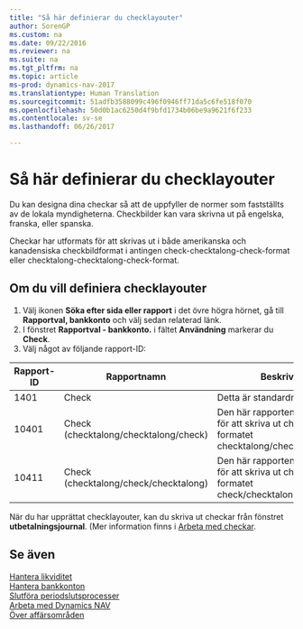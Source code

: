 ```yaml
---
title: "Så här definierar du checklayouter"
author: SorenGP
ms.custom: na
ms.date: 09/22/2016
ms.reviewer: na
ms.suite: na
ms.tgt_pltfrm: na
ms.topic: article
ms-prod: dynamics-nav-2017
ms.translationtype: Human Translation
ms.sourcegitcommit: 51adfb3588099c496f0946ff71da5c6fe518f070
ms.openlocfilehash: 50d0b1ac6250d4f9bfd1734b06be9a9621f6f233
ms.contentlocale: sv-se
ms.lasthandoff: 06/26/2017

---
```


# <a name="how-to-define-check-layouts"></a>Så här definierar du checklayouter

Du kan designa dina checkar så att de uppfyller de normer som fastställts av de lokala myndigheterna. Checkbilder kan vara skrivna ut på engelska, franska, eller spanska.

Checkar har utformats för att skrivas ut i både amerikanska och kanadensiska checkbildformat i antingen check-checktalong-check-format eller checktalong-checktalong-check-format.

## <a name="to-define-check-layouts"></a>Om du vill definiera checklayouter
1. Välj ikonen **Söka efter sida eller rapport** i det övre högra hörnet, gå till **Rapportval, bankkonto** och välj sedan relaterad länk.
2. I fönstret **Rapportval - bankkonto.** i fältet **Användning** markerar du **Check**.
3. Välj något av följande rapport-ID:

| Rapport-ID   | Rapportnamn   | Beskrivning |
|-------------|---------------|-------------|
|1401|Check|Detta är standardrapporten.|
|10401|Check (checktalong/checktalong/check)|Den här rapporten är utformad för att skriva ut checkar i formatet checktalong/checktalong/check.|
|10411|Check (checktalong/check/checktalong)|Den här rapporten är utformad för att skriva ut checkar i formatet check/checktalong/check.|

När du har upprättat checklayouter, kan du skriva ut checkar från fönstret **utbetalningsjournal**. (Mer information finns i [Arbeta med checkar](payables-how-work-checks.md).

## <a name="see-also"></a>Se även
[Hantera likviditet](payables-manage-payables.md)  
[Hantera bankkonton](bank-manage-bank-accounts.md)   
[Slutföra periodslutsprocesser](year-how-complete-period-end-processes.md)  
[Arbeta med Dynamics NAV](ui-work-product.md)  
[Över affärsområden](ui-across-business-areas.md)

